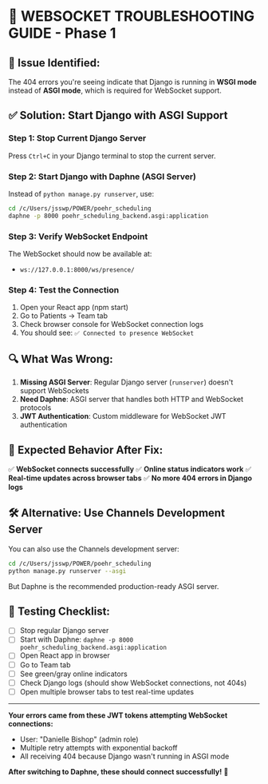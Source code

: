 # 🔧 WEBSOCKET TROUBLESHOOTING GUIDE - Phase 1

## 🚨 **Issue Identified:**
The 404 errors you're seeing indicate that Django is running in **WSGI mode** instead of **ASGI mode**, which is required for WebSocket support.

## ✅ **Solution: Start Django with ASGI Support**

### **Step 1: Stop Current Django Server**
Press `Ctrl+C` in your Django terminal to stop the current server.

### **Step 2: Start Django with Daphne (ASGI Server)**
Instead of `python manage.py runserver`, use:

```bash
cd /c/Users/jsswp/POWER/poehr_scheduling
daphne -p 8000 poehr_scheduling_backend.asgi:application
```

### **Step 3: Verify WebSocket Endpoint**
The WebSocket should now be available at:
- `ws://127.0.0.1:8000/ws/presence/`

### **Step 4: Test the Connection**
1. Open your React app (npm start)
2. Go to Patients → Team tab
3. Check browser console for WebSocket connection logs
4. You should see: `✅ Connected to presence WebSocket`

## 🔍 **What Was Wrong:**

1. **Missing ASGI Server**: Regular Django server (`runserver`) doesn't support WebSockets
2. **Need Daphne**: ASGI server that handles both HTTP and WebSocket protocols
3. **JWT Authentication**: Custom middleware for WebSocket JWT authentication

## 📝 **Expected Behavior After Fix:**

✅ **WebSocket connects successfully**
✅ **Online status indicators work**
✅ **Real-time updates across browser tabs**
✅ **No more 404 errors in Django logs**

## 🛠 **Alternative: Use Channels Development Server**

You can also use the Channels development server:

```bash
cd /c/Users/jsswp/POWER/poehr_scheduling
python manage.py runserver --asgi
```

But Daphne is the recommended production-ready ASGI server.

## 🎯 **Testing Checklist:**

- [ ] Stop regular Django server
- [ ] Start with Daphne: `daphne -p 8000 poehr_scheduling_backend.asgi:application`
- [ ] Open React app in browser
- [ ] Go to Team tab
- [ ] See green/gray online indicators
- [ ] Check Django logs (should show WebSocket connections, not 404s)
- [ ] Open multiple browser tabs to test real-time updates

---

**Your errors came from these JWT tokens attempting WebSocket connections:**
- User: "Danielle Bishop" (admin role)
- Multiple retry attempts with exponential backoff
- All receiving 404 because Django wasn't running in ASGI mode

**After switching to Daphne, these should connect successfully!** 🚀
